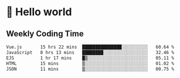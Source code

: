 # 🍻 Hello world

## Weekly Coding Time
<!--START_SECTION:waka-->

```txt
Vue.js       15 hrs 22 mins  ███████████████░░░░░░░░░░   60.64 %
JavaScript   8 hrs 13 mins   ████████░░░░░░░░░░░░░░░░░   32.46 %
EJS          1 hr 17 mins    █▒░░░░░░░░░░░░░░░░░░░░░░░   05.11 %
HTML         15 mins         ▒░░░░░░░░░░░░░░░░░░░░░░░░   01.02 %
JSON         11 mins         ▒░░░░░░░░░░░░░░░░░░░░░░░░   00.75 %
```

<!--END_SECTION:waka-->
